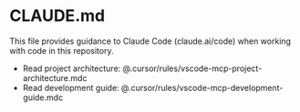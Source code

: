 # CLAUDE.md

This file provides guidance to Claude Code (claude.ai/code) when working with code in this repository.

- Read project architecture: @.cursor/rules/vscode-mcp-project-architecture.mdc
- Read development guide: @.cursor/rules/vscode-mcp-development-guide.mdc

